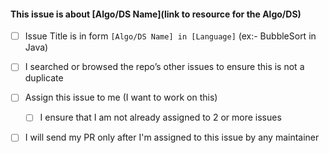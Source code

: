 #### This issue is about [Algo/DS Name](link to resource for the Algo/DS)

-   [ ] Issue Title is in form `[Algo/DS Name] in [Language]` (ex:- BubbleSort in Java)

-   [ ] I searched or browsed the repo’s other issues to ensure this is not a duplicate

-   [ ] Assign this issue to me (I want to work on this)

   -   [ ] I ensure that I am not already assigned to 2 or more issues
  
-   [ ] I will send my PR only after I'm assigned to this issue by any maintainer
